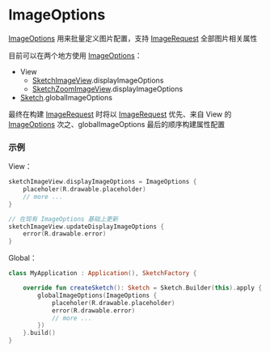 # ImageOptions

[ImageOptions] 用来批量定义图片配置，支持 [ImageRequest] 全部图片相关属性

目前可以在两个地方使用 [ImageOptions]：

* View
    * [SketchImageView].displayImageOptions
    * [SketchZoomImageView].displayImageOptions
* [Sketch].globalImageOptions

最终在构建 [ImageRequest] 时将以 [ImageRequest] 优先、来自 View 的 [ImageOptions] 次之、globalImageOptions
最后的顺序构建属性配置

### 示例

View：

```kotlin
sketchImageView.displayImageOptions = ImageOptions {
    placeholer(R.drawable.placeholder)
    // more ...
}

// 在现有 ImageOptions 基础上更新
sketchImageView.updateDisplayImageOptions {
    error(R.drawable.error)
}
```

Global：

```kotlin
class MyApplication : Application(), SketchFactory {

    override fun createSketch(): Sketch = Sketch.Builder(this).apply {
        globalImageOptions(ImageOptions {
            placeholer(R.drawable.placeholder)
            error(R.drawable.error)
            // more ...
        })
    }.build()
}
```

[Sketch]: ../../sketch/src/main/java/com/github/panpf/sketch/Sketch.kt

[ImageRequest]: ../../sketch/src/main/java/com/github/panpf/sketch/request/ImageRequest.kt

[ImageOptions]: ../../sketch/src/main/java/com/github/panpf/sketch/request/ImageOptions.kt

[SketchImageView]: ../../sketch-extensions/src/main/java/com/github/panpf/sketch/SketchImageView.kt

[SketchZoomImageView]: ../../sketch-zoom/src/main/java/com/github/panpf/sketch/zoom/SketchZoomImageView.kt